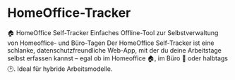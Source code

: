 # HomeOffice-Tracker
🏠 HomeOffice Self-Tracker Einfaches Offline-Tool zur Selbstverwaltung von Homeoffice- und Büro-Tagen  Der HomeOffice Self-Tracker ist eine schlanke, datenschutzfreundliche Web-App, mit der du deine Arbeitstage selbst erfassen kannst – egal ob im Homeoffice 🏠, im Büro 🏢 oder halbtags 🕑. Ideal für hybride Arbeitsmodelle.
